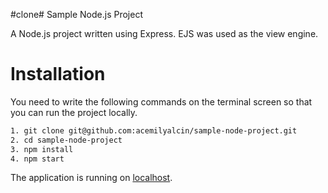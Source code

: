 #clone# Sample Node.js Project 

A Node.js project written using Express. EJS was used as the view engine.

# Installation

You need to write the following commands on the terminal screen so that you can run the project locally.

```sh
1. git clone git@github.com:acemilyalcin/sample-node-project.git
2. cd sample-node-project
3. npm install
4. npm start
```

The application is running on [localhost](http://localhost:3000).
